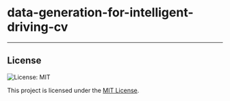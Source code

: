 # data-generation-for-intelligent-driving-cv

---

## License

![License: MIT](https://img.shields.io/badge/License-MIT-yellow.svg)

This project is licensed under the [MIT License](LICENSE).


